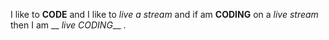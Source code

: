 I like to **CODE** and I like to _live a stream_ and if am __CODING__ on a *live stream* then I am __ *live CODING*__ .
